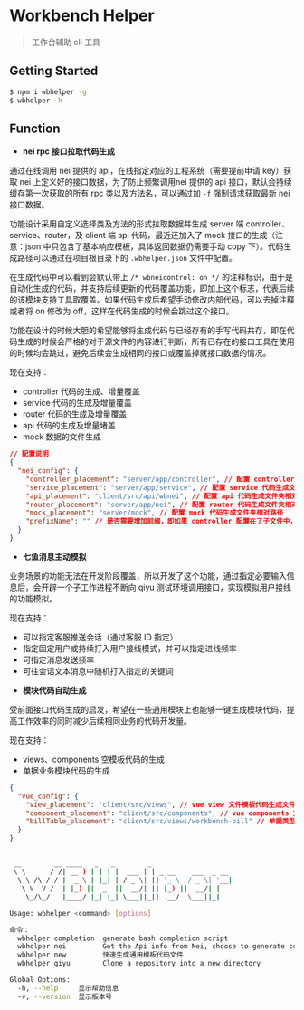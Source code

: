 # Workbench Helper

> 工作台辅助 cli 工具

## Getting Started

```bash
$ npm i wbhelper -g
$ wbhelper -h
```

## Function

- **nei rpc 接口拉取代码生成**

通过在线调用 nei 提供的 api，在线指定对应的工程系统（需要提前申请 key）获取 nei 上定义好的接口数据，为了防止频繁调用nei 提供的 api 接口，默认会持续缓存第一次获取的所有 rpc 类以及方法名，可以通过加 `-f` 强制请求获取最新 nei 接口数据。

功能设计采用自定义选择类及方法的形式拉取数据并生成 server 端 controller、service、router，及 client 端 api 代码，最近还加入了 mock 接口的生成（注意：json 中只包含了基本响应模板，具体返回数据仍需要手动 copy 下）。代码生成路径可以通过在项目根目录下的 `.wbhelper.json` 文件中配置。

在生成代码中可以看到会默认带上 `/* wbneicontrol: on */` 的注释标识，由于是自动化生成的代码，并支持后续更新的代码覆盖功能，即加上这个标志，代表后续的该模块支持工具取覆盖。如果代码生成后希望手动修改内部代码，可以去掉注释或者将 on 修改为 off，这样在代码生成的时候会跳过这个接口。

功能在设计的时候大胆的希望能够将生成代码与已经存有的手写代码共存，即在代码生成的时候会严格的对于源文件的内容进行判断，所有已存在的接口工具在使用的时候均会跳过，避免后续会生成相同的接口或覆盖掉就接口数据的情况。

现在支持：

  * controller 代码的生成、增量覆盖
  * service 代码的生成及增量覆盖
  * router 代码的生成及增量覆盖
  * api 代码的生成及增量堵盖
  * mock 数据的文件生成

```json
// 配置说明
{
  "nei_config": {
    "controller_placement": "server/app/controller", // 配置 controller 代码文件夹生成相对路径
    "service_placement": "server/app/service", // 配置 service 代码生成文件夹相对路径
    "api_placement": "client/src/api/wbnei", // 配置 api 代码生成文件夹相对路径
    "router_placement": "server/app/nei", // 配置 router 代码生成文件夹相对路径
    "mock_placement": "server/mock", // 配置 mock 代码生成文件夹相对路径
    "prefixName": "" // 是否需要增加前缀，即如果 controller 配置在了子文件中，则调用接口时候需要增加的前缀
  }
}
```

- **七鱼消息主动模拟**

业务场景的功能无法在开发阶段覆盖，所以开发了这个功能，通过指定必要输入信息后，会开辟一个子工作进程不断向 qiyu 测试环境调用接口，实现模拟用户接线的功能模拟。

现在支持：

  * 可以指定客服推送会话（通过客服 ID 指定）
  * 指定固定用户或持续打入用户接线模式，并可以指定进线频率
  * 可指定消息发送频率
  * 可往会话文本消息中随机打入指定的关键词

- **模块代码自动生成**

受前面接口代码生成的启发，希望在一些通用模块上也能够一键生成模块代码，提高工作效率的同时减少后续相同业务的代码开发量。

现在支持：

  * views、components 空模板代码的生成
  * 单据业务模块代码的生成

```json
{
  "vue_config": {
    "view_placement": "client/src/views", // vue view 文件模板代码生成文件夹相对路径
    "component_placement": "client/src/components", // vue components 文件模板代码生成文件夹相对路径
    "billTable_placement": "client/src/views/workbench-bill" // 单据类型模块代码生成相对路径
  }
}
```
##

```bash
 __        __ ____   _   _        _
 \ \      / /| __ ) | | | |  ___ | | _ __    ___  _ __
  \ \ /\ / / |  _ \ | |_| | / _ \| || '_ \  / _ \| '__|
   \ V  V /  | |_) ||  _  ||  __/| || |_) ||  __/| |
    \_/\_/   |____/ |_| |_| \___||_|| .__/  \___||_|

Usage: wbhelper <command> [options]

命令：
  wbhelper completion  generate bash completion script
  wbhelper nei         Get the Api info from Nei, choose to generate common code.
  wbhelper new         快速生成通用模板代码文件
  wbhelper qiyu        Clone a repository into a new directory

Global Options:
  -h, --help     显示帮助信息                                                                                     [布尔]
  -v, --version  显示版本号                                                                                       [布尔]
```